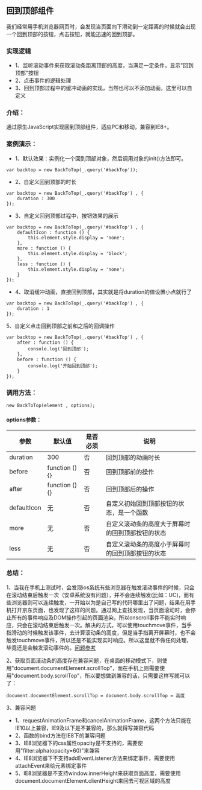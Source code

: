 ## 回到顶部组件
我们经常用手机浏览器网页时，会发现当页面向下滑动到一定距离的时候就会出现一个回到顶部的按钮，点击按钮，就能迅速的回到顶部。
### 实现逻辑
- 1、监听滚动事件来获取滚动条距离顶部的高度，当满足一定条件，显示"回到顶部"按钮
- 2、点击事件的逻辑处理
- 3、回到顶部过程中的缓冲动画的实现，当然也可以不添加动画，这里可以自定义
### 介绍：
通过原生JavaScript实现回到顶部组件，适应PC和移动，兼容到IE8+。
### 案例演示：
- 1、默认效果：实例化一个回到顶部对象，然后调用对象的init()方法即可。
```
var backtop = new BackToTop(_.query('#backTop'));
```
- 2、自定义回到顶部的时长

```
var backtop = new BackToTop(_.query('#backTop') , {
    duration : 300
});
```
- 3、自定义回到顶部过程中，按钮效果的展示

```
var backtop = new BackToTop(_.query('#backTop') , {
    defaultIcon : function () {
        this.element.style.display = 'none';
    },
    more : function () {
        this.element.style.display = 'block';
    },
    less : function () {
        this.element.style.display = 'none';
    }
});
```
- 4、取消缓冲动画，直接回到顶部，其实就是将duration的值设置小点就行了

```
var backtop = new BackToTop(_.query('#backTop') , {
    duration : 1
});
```
5、自定义点击回到顶部之前和之后的回调操作

```
var backtop = new BackToTop(_.query('#backTop') , {
    after : function () {
        console.log('回到顶部'); 
    },
    before : function () {
        console.log('开始回到顶部');
    }
});
```
### 调用方法：

```
new BackToTop(element , options);
```
#### options参数：

参数 | 默认值 | 是否必须 | 说明
---|---|---|---
duration | 300 | 否 | 回到顶部的动画时长
before | function () {} | 否 | 回到顶部前的操作
after | function () {} | 否 | 回到顶部后的操作
defaultIcon | 无 | 否 | 自定义初始回到顶部按钮的状态，是一个函数
more | 无 | 否 | 自定义滚动条的高度大于屏幕时的回到顶部按钮的状态
less | 无 | 否 | 自定义滚动条的高度小于屏幕时的回到顶部按钮的状态

### 总结：
1、当我在手机上测试时，会发现ios系统有些浏览器在触发滚动事件的时候，只会在滚动结束后触发一次（安卓系统没有问题），并不会连续触发(比如：UC)，而有些浏览器则可以连续触发，一开始以为是自己写的代码哪里出了问题，结果在用手机打开京东页面，也发现了这样的问题。通过网上查找发现，当页面滚动时，会停止所有的事件响应及DOM操作引起的页面渲染，所以onscroll事件不能实时响应，只会在滚动结束后触发一次。解决的方式，可以使用touchmove事件，当手指滑动的时候触发该事件，去计算滚动条的高度，但是当手指离开屏幕时，也不会触发touchmove事件，所以还是不能实现实时响应。所以这里就不做任何处理，毕竟还是会触发滚动事件的。[问题参考](https://segmentfault.com/q/1010000004453730)

2、获取页面滚动条的高度存在兼容问题，在桌面的移动模式下，则使用"document.documentElement.scrollTop"，而在手机上则需要使用"document.body.scrollTop"，所以要想做到兼容的话，只需要这样写就可以了：
```
document.documentElement.scrollTop = document.body.scrollTop = 高度
```
3、兼容问题
- 1、requestAnimationFrame和cancelAnimationFrame，这两个方法只能在IE10以上兼容，IE9及以下是不兼容的，那么就得写兼容代码
- 2、函数的bind方法在IE8下的兼容问题
- 3、IE8浏览器下的css属性opacity是不支持的，需要使用"filter:alpha(opacity=60)"来兼容
- 4、IE8浏览器下不支持addEventListener方法来绑定事件，需要使用attachEvent来给元素绑定事件
- 5、IE8浏览器是不支持window.innerHeight来获取页面高度，需要使用document.documentElement.clientHeight来回去可视区域的高度